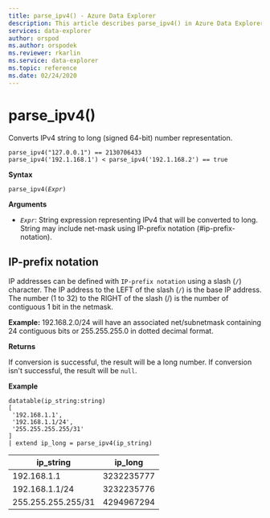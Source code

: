 ```yaml
---
title: parse_ipv4() - Azure Data Explorer
description: This article describes parse_ipv4() in Azure Data Explorer.
services: data-explorer
author: orspod
ms.author: orspodek
ms.reviewer: rkarlin
ms.service: data-explorer
ms.topic: reference
ms.date: 02/24/2020
---
```

# parse_ipv4()

Converts IPv4 string to long (signed 64-bit) number representation.

```kusto
parse_ipv4("127.0.0.1") == 2130706433
parse_ipv4('192.1.168.1') < parse_ipv4('192.1.168.2') == true
```

**Syntax**

`parse_ipv4(`*`Expr`*`)`

**Arguments**

* *`Expr`*: String expression representing IPv4 that will be converted to long. String may include net-mask using IP-prefix notation (#ip-prefix-notation).

## IP-prefix notation

IP addresses can be defined with `IP-prefix notation` using a slash (`/`) character.
The IP address to the LEFT of the slash (`/`) is the base IP address. The number (1 to 32) to the RIGHT of the slash (/) is the number of contiguous 1 bit in the netmask. 

**Example:** 192.168.2.0/24 will have an associated net/subnetmask containing 24 contiguous bits or 255.255.255.0 in dotted decimal format.

**Returns**

If conversion is successful, the result will be a long number.
If conversion isn't successful, the result will be `null`.
 
**Example**

<!-- csl: https://help.kusto.windows.net/Samples -->
```kusto
datatable(ip_string:string)
[
 '192.168.1.1',
 '192.168.1.1/24',
 '255.255.255.255/31'
]
| extend ip_long = parse_ipv4(ip_string)
```

|ip_string|ip_long|
|---|---|
|192.168.1.1|3232235777|
|192.168.1.1/24|3232235776|
|255.255.255.255/31|4294967294|
